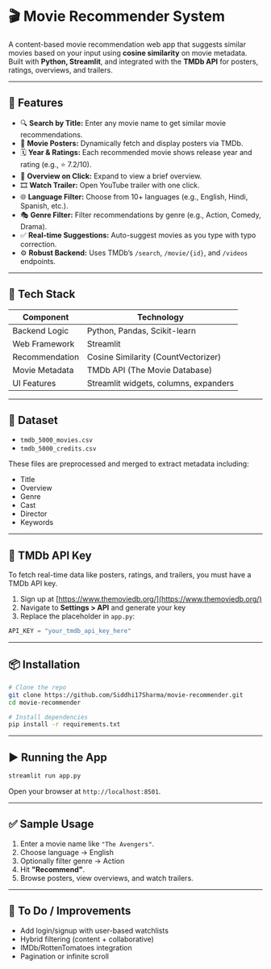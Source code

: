 # 🎬 Movie Recommender System

A content-based movie recommendation web app that suggests similar movies based on your input using **cosine similarity** on movie metadata. Built with **Python, Streamlit**, and integrated with the **TMDb API** for posters, ratings, overviews, and trailers.

---

## 🚀 Features

- 🔍 **Search by Title:** Enter any movie name to get similar movie recommendations.
- 📸 **Movie Posters:** Dynamically fetch and display posters via TMDb.
- 🗓️ **Year & Ratings:** Each recommended movie shows release year and rating (e.g., ⭐ 7.2/10).
- 📃 **Overview on Click:** Expand to view a brief overview.
- 🎞️ **Watch Trailer:** Open YouTube trailer with one click.
- 🌐 **Language Filter:** Choose from 10+ languages (e.g., English, Hindi, Spanish, etc.).
- 🎭 **Genre Filter:** Filter recommendations by genre (e.g., Action, Comedy, Drama).
- ✅ **Real-time Suggestions:** Auto-suggest movies as you type with typo correction.
- ⚙️ **Robust Backend:** Uses TMDb’s `/search`, `/movie/{id}`, and `/videos` endpoints.

---

## 🧠 Tech Stack

| Component      | Technology               |
|----------------|--------------------------|
| Backend Logic  | Python, Pandas, Scikit-learn |
| Web Framework  | Streamlit                |
| Recommendation | Cosine Similarity (CountVectorizer) |
| Movie Metadata | TMDb API (The Movie Database) |
| UI Features    | Streamlit widgets, columns, expanders |

---

## 📁 Dataset

- `tmdb_5000_movies.csv`
- `tmdb_5000_credits.csv`

These files are preprocessed and merged to extract metadata including:
- Title
- Overview
- Genre
- Cast
- Director
- Keywords

---

## 🔑 TMDb API Key

To fetch real-time data like posters, ratings, and trailers, you must have a TMDb API key.

1. Sign up at [https://www.themoviedb.org/](https://www.themoviedb.org/)
2. Navigate to **Settings > API** and generate your key
3. Replace the placeholder in `app.py`:
```python
API_KEY = "your_tmdb_api_key_here"
```

---

## 📦 Installation

```bash
# Clone the repo
git clone https://github.com/Siddhi17Sharma/movie-recommender.git
cd movie-recommender

# Install dependencies
pip install -r requirements.txt
```

---

## ▶️ Running the App

```bash
streamlit run app.py
```

Open your browser at `http://localhost:8501`.

---

## ✅ Sample Usage

1. Enter a movie name like `"The Avengers"`.
2. Choose language → English
3. Optionally filter genre → Action
4. Hit **"Recommend"**.
5. Browse posters, view overviews, and watch trailers.

---

## 🧹 To Do / Improvements

- Add login/signup with user-based watchlists
- Hybrid filtering (content + collaborative)
- IMDb/RottenTomatoes integration
- Pagination or infinite scroll

